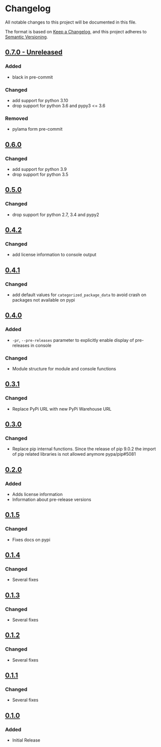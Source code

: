 # Changelog
All notable changes to this project will be documented in this file.

The format is based on [Keep a Changelog](https://keepachangelog.com/en/1.0.0/),
and this project adheres to [Semantic Versioning](https://semver.org/spec/v2.0.0.html).

## [0.7.0 - Unreleased]

### Added
- black in pre-commit

### Changed
- add support for python 3.10
- drop support for python 3.6 and pypy3 <= 3.6

### Removed
- pylama form pre-commit

## [0.6.0]

### Changed
- add support for python 3.9
- drop support for python 3.5

## [0.5.0]

### Changed
- drop support for python 2.7, 3.4 and pypy2

## [0.4.2]

### Changed
- add license information to console output

## [0.4.1]

### Changed
- add default values for `categorized_package_data` to avoid crash on packages not available on pypi

## [0.4.0]

### Added
- `-pr`, `--pre-releases` parameter to explicitly enable display of pre-releases in console

### Changed
- Module structure for module and console functions

## [0.3.1]
### Changed
- Replace PyPi URL with new PyPi Warehouse URL

## [0.3.0]
### Changed
- Replace pip internal functions. Since the release of pip 9.0.2 the import of pip related libraries is not allowed anymore pypa/pip#5081

## [0.2.0]
### Added
- Adds license information
- Information about pre-release versions

## [0.1.5]
### Changed
- Fixes docs on pypi

## [0.1.4]
### Changed
- Several fixes

## [0.1.3]
### Changed
- Several fixes

## [0.1.2]
### Changed
- Several fixes

## [0.1.1]
### Changed
- Several fixes

## [0.1.0]
### Added
- Initial Release

[0.7.0 - Unreleased]: https://github.com/nezhar/updatable
[0.6.0]: https://pypi.org/project/updatable/0.6.0/
[0.5.0]: https://pypi.org/project/updatable/0.5.0/
[0.4.2]: https://pypi.org/project/updatable/0.4.2/
[0.4.1]: https://pypi.org/project/updatable/0.4.1/
[0.4.0]: https://pypi.org/project/updatable/0.4.0/
[0.3.1]: https://pypi.org/project/updatable/0.3.1/
[0.3.0]: https://pypi.org/project/updatable/0.3.0/
[0.2.0]: https://pypi.org/project/updatable/0.2.0/
[0.1.5]: https://pypi.org/project/updatable/0.1.5/
[0.1.4]: https://pypi.org/project/updatable/0.1.4/
[0.1.3]: https://pypi.org/project/updatable/0.1.3/
[0.1.2]: https://pypi.org/project/updatable/0.1.2/
[0.1.1]: https://pypi.org/project/updatable/0.1.1/
[0.1.0]: https://pypi.org/project/updatable/0.1.0/
